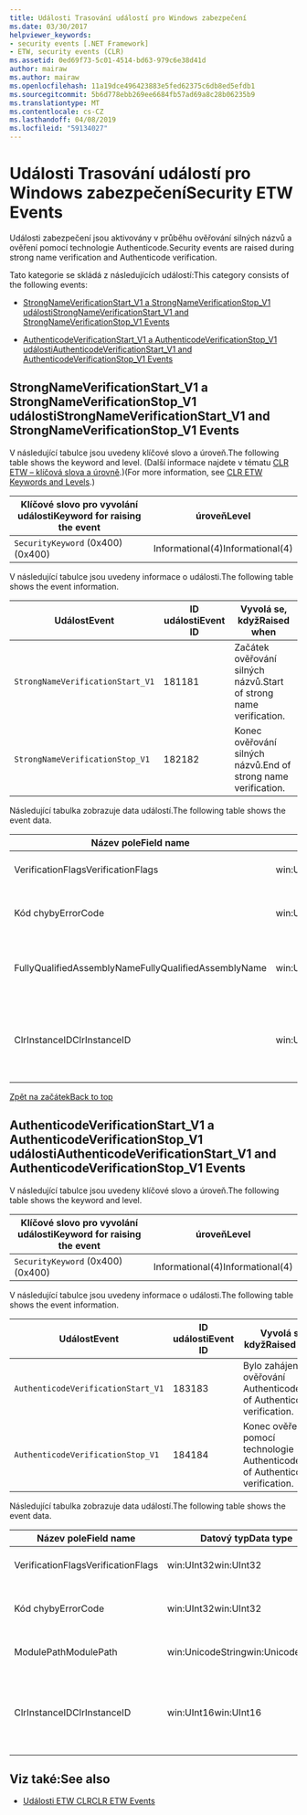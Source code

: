 ```yaml
---
title: Události Trasování událostí pro Windows zabezpečení
ms.date: 03/30/2017
helpviewer_keywords:
- security events [.NET Framework]
- ETW, security events (CLR)
ms.assetid: 0ed69f73-5c01-4514-bd63-979c6e38d41d
author: mairaw
ms.author: mairaw
ms.openlocfilehash: 11a19dce496423883e5fed62375c6db8ed5efdb1
ms.sourcegitcommit: 5b6d778ebb269ee6684fb57ad69a8c28b06235b9
ms.translationtype: MT
ms.contentlocale: cs-CZ
ms.lasthandoff: 04/08/2019
ms.locfileid: "59134027"
---
```

# <a name="security-etw-events"></a><span data-ttu-id="99cde-102">Události Trasování událostí pro Windows zabezpečení</span><span class="sxs-lookup"><span data-stu-id="99cde-102">Security ETW Events</span></span>
<a name="top"></a> <span data-ttu-id="99cde-103">Události zabezpečení jsou aktivovány v průběhu ověřování silných názvů a ověření pomocí technologie Authenticode.</span><span class="sxs-lookup"><span data-stu-id="99cde-103">Security events are raised during strong name verification and Authenticode verification.</span></span>  
  
 <span data-ttu-id="99cde-104">Tato kategorie se skládá z následujících událostí:</span><span class="sxs-lookup"><span data-stu-id="99cde-104">This category consists of the following events:</span></span>  
  
-   [<span data-ttu-id="99cde-105">StrongNameVerificationStart_V1 a StrongNameVerificationStop_V1 události</span><span class="sxs-lookup"><span data-stu-id="99cde-105">StrongNameVerificationStart_V1 and StrongNameVerificationStop_V1 Events</span></span>](#strongnameverificationstart_v1_and_strongnameverificationstop_v1_events)  
  
-   [<span data-ttu-id="99cde-106">AuthenticodeVerificationStart_V1 a AuthenticodeVerificationStop_V1 události</span><span class="sxs-lookup"><span data-stu-id="99cde-106">AuthenticodeVerificationStart_V1 and AuthenticodeVerificationStop_V1 Events</span></span>](#authenticodeverificationstart_v1_and_authenticodeverificationstop_v1_events)  
  
<a name="strongnameverificationstart_v1_and_strongnameverificationstop_v1_events"></a>   
## <a name="strongnameverificationstartv1-and-strongnameverificationstopv1-events"></a><span data-ttu-id="99cde-107">StrongNameVerificationStart_V1 a StrongNameVerificationStop_V1 události</span><span class="sxs-lookup"><span data-stu-id="99cde-107">StrongNameVerificationStart_V1 and StrongNameVerificationStop_V1 Events</span></span>  
 <span data-ttu-id="99cde-108">V následující tabulce jsou uvedeny klíčové slovo a úroveň.</span><span class="sxs-lookup"><span data-stu-id="99cde-108">The following table shows the keyword and level.</span></span> <span data-ttu-id="99cde-109">(Další informace najdete v tématu [CLR ETW – klíčová slova a úrovně](../../../docs/framework/performance/clr-etw-keywords-and-levels.md).)</span><span class="sxs-lookup"><span data-stu-id="99cde-109">(For more information, see [CLR ETW Keywords and Levels](../../../docs/framework/performance/clr-etw-keywords-and-levels.md).)</span></span>  
  
|<span data-ttu-id="99cde-110">Klíčové slovo pro vyvolání události</span><span class="sxs-lookup"><span data-stu-id="99cde-110">Keyword for raising the event</span></span>|<span data-ttu-id="99cde-111">úroveň</span><span class="sxs-lookup"><span data-stu-id="99cde-111">Level</span></span>|  
|-----------------------------------|-----------|  
|`SecurityKeyword` <span data-ttu-id="99cde-112">(0x400)</span><span class="sxs-lookup"><span data-stu-id="99cde-112">(0x400)</span></span>|<span data-ttu-id="99cde-113">Informational(4)</span><span class="sxs-lookup"><span data-stu-id="99cde-113">Informational(4)</span></span>|  
  
 <span data-ttu-id="99cde-114">V následující tabulce jsou uvedeny informace o události.</span><span class="sxs-lookup"><span data-stu-id="99cde-114">The following table shows the event information.</span></span>  
  
|<span data-ttu-id="99cde-115">Událost</span><span class="sxs-lookup"><span data-stu-id="99cde-115">Event</span></span>|<span data-ttu-id="99cde-116">ID události</span><span class="sxs-lookup"><span data-stu-id="99cde-116">Event ID</span></span>|<span data-ttu-id="99cde-117">Vyvolá se, když</span><span class="sxs-lookup"><span data-stu-id="99cde-117">Raised when</span></span>|  
|-----------|--------------|-----------------|  
|`StrongNameVerificationStart_V1`|<span data-ttu-id="99cde-118">181</span><span class="sxs-lookup"><span data-stu-id="99cde-118">181</span></span>|<span data-ttu-id="99cde-119">Začátek ověřování silných názvů.</span><span class="sxs-lookup"><span data-stu-id="99cde-119">Start of strong name verification.</span></span>|  
|`StrongNameVerificationStop_V1`|<span data-ttu-id="99cde-120">182</span><span class="sxs-lookup"><span data-stu-id="99cde-120">182</span></span>|<span data-ttu-id="99cde-121">Konec ověřování silných názvů.</span><span class="sxs-lookup"><span data-stu-id="99cde-121">End of strong name verification.</span></span>|  
  
 <span data-ttu-id="99cde-122">Následující tabulka zobrazuje data událostí.</span><span class="sxs-lookup"><span data-stu-id="99cde-122">The following table shows the event data.</span></span>  
  
|<span data-ttu-id="99cde-123">Název pole</span><span class="sxs-lookup"><span data-stu-id="99cde-123">Field name</span></span>|<span data-ttu-id="99cde-124">Datový typ</span><span class="sxs-lookup"><span data-stu-id="99cde-124">Data type</span></span>|<span data-ttu-id="99cde-125">Popis</span><span class="sxs-lookup"><span data-stu-id="99cde-125">Description</span></span>|  
|----------------|---------------|-----------------|  
|<span data-ttu-id="99cde-126">VerificationFlags</span><span class="sxs-lookup"><span data-stu-id="99cde-126">VerificationFlags</span></span>|<span data-ttu-id="99cde-127">win:UInt32</span><span class="sxs-lookup"><span data-stu-id="99cde-127">win:UInt32</span></span>|<span data-ttu-id="99cde-128">Příznaky ověření.</span><span class="sxs-lookup"><span data-stu-id="99cde-128">The verification flags.</span></span>|  
|<span data-ttu-id="99cde-129">Kód chyby</span><span class="sxs-lookup"><span data-stu-id="99cde-129">ErrorCode</span></span>|<span data-ttu-id="99cde-130">win:UInt32</span><span class="sxs-lookup"><span data-stu-id="99cde-130">win:UInt32</span></span>|<span data-ttu-id="99cde-131">Kód chyby HResult.</span><span class="sxs-lookup"><span data-stu-id="99cde-131">The HResult error code.</span></span>|  
|<span data-ttu-id="99cde-132">FullyQualifiedAssemblyName</span><span class="sxs-lookup"><span data-stu-id="99cde-132">FullyQualifiedAssemblyName</span></span>|<span data-ttu-id="99cde-133">win:UnicodeString</span><span class="sxs-lookup"><span data-stu-id="99cde-133">win:UnicodeString</span></span>|<span data-ttu-id="99cde-134">Plně kvalifikovaný název.</span><span class="sxs-lookup"><span data-stu-id="99cde-134">The fully qualified assembly name.</span></span>|  
|<span data-ttu-id="99cde-135">ClrInstanceID</span><span class="sxs-lookup"><span data-stu-id="99cde-135">ClrInstanceID</span></span>|<span data-ttu-id="99cde-136">win:UInt16</span><span class="sxs-lookup"><span data-stu-id="99cde-136">win:UInt16</span></span>|<span data-ttu-id="99cde-137">Jedinečné ID instance CLR nebo CoreCLR.</span><span class="sxs-lookup"><span data-stu-id="99cde-137">Unique ID for the instance of CLR or CoreCLR.</span></span>|  
  
 [<span data-ttu-id="99cde-138">Zpět na začátek</span><span class="sxs-lookup"><span data-stu-id="99cde-138">Back to top</span></span>](#top)  
  
<a name="authenticodeverificationstart_v1_and_authenticodeverificationstop_v1_events"></a>   
## <a name="authenticodeverificationstartv1-and-authenticodeverificationstopv1-events"></a><span data-ttu-id="99cde-139">AuthenticodeVerificationStart_V1 a AuthenticodeVerificationStop_V1 události</span><span class="sxs-lookup"><span data-stu-id="99cde-139">AuthenticodeVerificationStart_V1 and AuthenticodeVerificationStop_V1 Events</span></span>  
 <span data-ttu-id="99cde-140">V následující tabulce jsou uvedeny klíčové slovo a úroveň.</span><span class="sxs-lookup"><span data-stu-id="99cde-140">The following table shows the keyword and level.</span></span>  
  
|<span data-ttu-id="99cde-141">Klíčové slovo pro vyvolání události</span><span class="sxs-lookup"><span data-stu-id="99cde-141">Keyword for raising the event</span></span>|<span data-ttu-id="99cde-142">úroveň</span><span class="sxs-lookup"><span data-stu-id="99cde-142">Level</span></span>|  
|-----------------------------------|-----------|  
|`SecurityKeyword` <span data-ttu-id="99cde-143">(0x400)</span><span class="sxs-lookup"><span data-stu-id="99cde-143">(0x400)</span></span>|<span data-ttu-id="99cde-144">Informational(4)</span><span class="sxs-lookup"><span data-stu-id="99cde-144">Informational(4)</span></span>|  
  
 <span data-ttu-id="99cde-145">V následující tabulce jsou uvedeny informace o události.</span><span class="sxs-lookup"><span data-stu-id="99cde-145">The following table shows the event information.</span></span>  
  
|<span data-ttu-id="99cde-146">Událost</span><span class="sxs-lookup"><span data-stu-id="99cde-146">Event</span></span>|<span data-ttu-id="99cde-147">ID události</span><span class="sxs-lookup"><span data-stu-id="99cde-147">Event ID</span></span>|<span data-ttu-id="99cde-148">Vyvolá se, když</span><span class="sxs-lookup"><span data-stu-id="99cde-148">Raised when</span></span>|  
|-----------|--------------|-----------------|  
|`AuthenticodeVerificationStart_V1`|<span data-ttu-id="99cde-149">183</span><span class="sxs-lookup"><span data-stu-id="99cde-149">183</span></span>|<span data-ttu-id="99cde-150">Bylo zahájeno ověřování Authenticode.</span><span class="sxs-lookup"><span data-stu-id="99cde-150">Start of Authenticode verification.</span></span>|  
|`AuthenticodeVerificationStop_V1`|<span data-ttu-id="99cde-151">184</span><span class="sxs-lookup"><span data-stu-id="99cde-151">184</span></span>|<span data-ttu-id="99cde-152">Konec ověření pomocí technologie Authenticode.</span><span class="sxs-lookup"><span data-stu-id="99cde-152">End of Authenticode verification.</span></span>|  
  
 <span data-ttu-id="99cde-153">Následující tabulka zobrazuje data událostí.</span><span class="sxs-lookup"><span data-stu-id="99cde-153">The following table shows the event data.</span></span>  
  
|<span data-ttu-id="99cde-154">Název pole</span><span class="sxs-lookup"><span data-stu-id="99cde-154">Field name</span></span>|<span data-ttu-id="99cde-155">Datový typ</span><span class="sxs-lookup"><span data-stu-id="99cde-155">Data type</span></span>|<span data-ttu-id="99cde-156">Popis</span><span class="sxs-lookup"><span data-stu-id="99cde-156">Description</span></span>|  
|----------------|---------------|-----------------|  
|<span data-ttu-id="99cde-157">VerificationFlags</span><span class="sxs-lookup"><span data-stu-id="99cde-157">VerificationFlags</span></span>|<span data-ttu-id="99cde-158">win:UInt32</span><span class="sxs-lookup"><span data-stu-id="99cde-158">win:UInt32</span></span>|<span data-ttu-id="99cde-159">Příznaky ověření.</span><span class="sxs-lookup"><span data-stu-id="99cde-159">The verification flags.</span></span>|  
|<span data-ttu-id="99cde-160">Kód chyby</span><span class="sxs-lookup"><span data-stu-id="99cde-160">ErrorCode</span></span>|<span data-ttu-id="99cde-161">win:UInt32</span><span class="sxs-lookup"><span data-stu-id="99cde-161">win:UInt32</span></span>|<span data-ttu-id="99cde-162">Kód chyby HResult.</span><span class="sxs-lookup"><span data-stu-id="99cde-162">The HResult error code.</span></span>|  
|<span data-ttu-id="99cde-163">ModulePath</span><span class="sxs-lookup"><span data-stu-id="99cde-163">ModulePath</span></span>|<span data-ttu-id="99cde-164">win:UnicodeString</span><span class="sxs-lookup"><span data-stu-id="99cde-164">win:UnicodeString</span></span>|<span data-ttu-id="99cde-165">Cesta modulu.</span><span class="sxs-lookup"><span data-stu-id="99cde-165">The module path.</span></span>|  
|<span data-ttu-id="99cde-166">ClrInstanceID</span><span class="sxs-lookup"><span data-stu-id="99cde-166">ClrInstanceID</span></span>|<span data-ttu-id="99cde-167">win:UInt16</span><span class="sxs-lookup"><span data-stu-id="99cde-167">win:UInt16</span></span>|<span data-ttu-id="99cde-168">Jedinečné ID instance CLR nebo CoreCLR.</span><span class="sxs-lookup"><span data-stu-id="99cde-168">Unique ID for the instance of CLR or CoreCLR.</span></span>|  
  
## <a name="see-also"></a><span data-ttu-id="99cde-169">Viz také:</span><span class="sxs-lookup"><span data-stu-id="99cde-169">See also</span></span>

- [<span data-ttu-id="99cde-170">Události ETW CLR</span><span class="sxs-lookup"><span data-stu-id="99cde-170">CLR ETW Events</span></span>](../../../docs/framework/performance/clr-etw-events.md)
